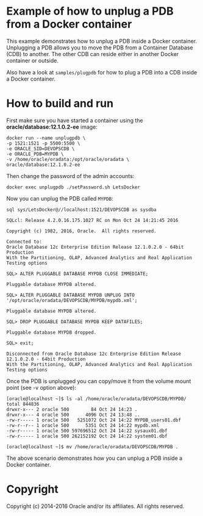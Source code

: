 Example of how to unplug a PDB from a Docker container
======================================================
This example demonstrates how to unplug a PDB inside a Docker container.
Unplugging a PDB allows you to move the PDB from a Container Database (CDB) to another.
The other CDB can reside either in another Docker container or outside.

Also have a look at `samples/plugpdb` for how to plug a PDB into a CDB inside a Docker container.

# How to build and run
First make sure you have started a container using the **oracle/database:12.1.0.2-ee** image:

	docker run --name unplugpdb \
	-p 1521:1521 -p 5500:5500 \
	-e ORACLE_SID=DEVOPSCDB \
	-e ORACLE_PDB=MYPDB \
	-v /home/oracle/oradata:/opt/oracle/oradata \
	oracle/database:12.1.0.2-ee

Then change the password of the admin accounts:

	docker exec unplugpdb ./setPassword.sh LetsDocker

Now you can unplug the PDB called `MYPDB`:

	sql sys/LetsDocker@//localhost:1521/DEVOPSCDB as sysdba
	
	SQLcl: Release 4.2.0.16.175.1027 RC on Mon Oct 24 14:21:45 2016
	
	Copyright (c) 1982, 2016, Oracle.  All rights reserved.
	
	Connected to:
	Oracle Database 12c Enterprise Edition Release 12.1.0.2.0 - 64bit Production
	With the Partitioning, OLAP, Advanced Analytics and Real Application Testing options
	
	SQL> ALTER PLUGGABLE DATABASE MYPDB CLOSE IMMEDIATE;
	
	Pluggable database MYPDB altered.
	
	SQL> ALTER PLUGGABLE DATABASE MYPDB UNPLUG INTO '/opt/oracle/oradata/DEVOPSCDB/MYPDB/mypdb.xml';
	
	Pluggable database MYPDB altered.
	
	SQL> DROP PLUGGABLE DATABASE MYPDB KEEP DATAFILES;
	
	Pluggable database MYPDB dropped.
	
	SQL> exit;
	
	Disconnected from Oracle Database 12c Enterprise Edition Release 12.1.0.2.0 - 64bit Production
	With the Partitioning, OLAP, Advanced Analytics and Real Application Testing options

Once the PDB is unplugged you can copy/move it from the volume mount point (see -v option above):

	[oracle@localhost ~]$ ls -al /home/oracle/oradata/DEVOPSCDB/MYPDB/
	total 844836
	drwxr-x--- 2 oracle 500        84 Oct 24 14:23 .
	drwxr-x--- 4 oracle 500      4096 Oct 24 13:48 ..
	-rw-r----- 1 oracle 500   5251072 Oct 24 14:22 MYPDB_users01.dbf
	-rw-r--r-- 1 oracle 500      5351 Oct 24 14:22 mypdb.xml
	-rw-r----- 1 oracle 500 597696512 Oct 24 14:22 sysaux01.dbf
	-rw-r----- 1 oracle 500 262152192 Oct 24 14:22 system01.dbf
	
	[oracle@localhost ~]$ mv /home/oracle/oradata/DEVOPSCDB/MYPDB .

The above scenario demonstrates how you can unplug a PDB inside a Docker container.

# Copyright
Copyright (c) 2014-2016 Oracle and/or its affiliates. All rights reserved.
